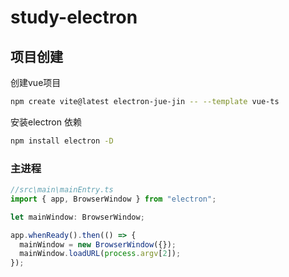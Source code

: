 # study-electron

## 项目创建

创建vue项目

``` bash
npm create vite@latest electron-jue-jin -- --template vue-ts
```
安装electron 依赖

``` bash
npm install electron -D
```


### 主进程

``` ts
//src\main\mainEntry.ts
import { app, BrowserWindow } from "electron";

let mainWindow: BrowserWindow;

app.whenReady().then(() => {
  mainWindow = new BrowserWindow({});
  mainWindow.loadURL(process.argv[2]);
});

```